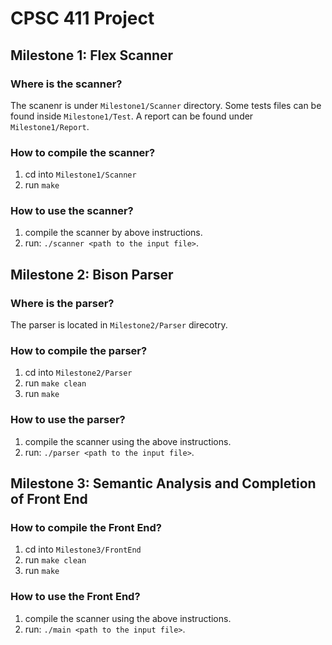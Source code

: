 # CPSC 411 Project 

## Milestone 1: Flex Scanner 

### Where is the **scanner**?

The scanenr is under `Milestone1/Scanner` directory. Some tests files can be found inside `Milestone1/Test`.
A report can be found under `Milestone1/Report`.

### How to compile the **scanner**?

1. cd into `Milestone1/Scanner`
2. run `make`

### How to use the **scanner**?

1. compile the scanner by above instructions.
2. run: `./scanner <path to the input file>`.


## Milestone 2: Bison Parser

### Where is the **parser**?

The parser is located in `Milestone2/Parser` direcotry.

### How to compile the **parser**?

1. cd into `Milestone2/Parser`
2. run `make clean`
3. run `make`

### How to use the **parser**?

1. compile the scanner using the above instructions.
2. run: `./parser <path to the input file>`.


## Milestone 3: Semantic Analysis and Completion of Front End


### How to compile the **Front End**?

1. cd into `Milestone3/FrontEnd`
2. run `make clean`
3. run `make`

### How to use the **Front End**?

1. compile the scanner using the above instructions.
2. run: `./main <path to the input file>`.